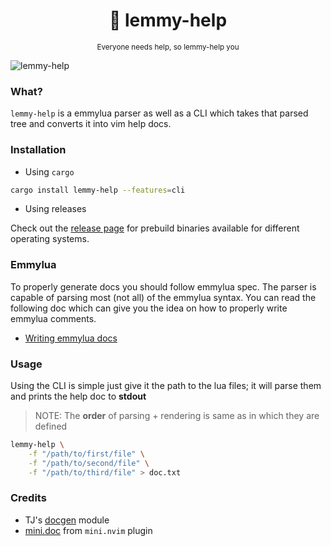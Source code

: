 <h1 align="center">🤝 lemmy-help</h1>
<p align="center"><sup>Everyone needs help, so lemmy-help you</sup></p>

![lemmy-help](https://user-images.githubusercontent.com/24727447/164242728-170ac7fa-a093-46b6-b423-960325d94313.gif "Generating help docs")

### What?

`lemmy-help` is a emmylua parser as well as a CLI which takes that parsed tree and converts it into vim help docs.

### Installation

- Using `cargo`

```bash
cargo install lemmy-help --features=cli
```

- Using releases

Check out the [release page](https://github.com/numToStr/lemmy-help/releases) for prebuild binaries available for different operating systems.

### Emmylua

To properly generate docs you should follow emmylua spec. The parser is capable of parsing most (not all) of the emmylua syntax. You can read the following doc which can give you the idea on how to properly write emmylua comments.

- [Writing emmylua docs](./emmylua.md)

### Usage

Using the CLI is simple just give it the path to the lua files; it will parse them and prints the help doc to **stdout**

> NOTE: The **order** of parsing + rendering is same as in which they are defined

```bash
lemmy-help \
    -f "/path/to/first/file" \
    -f "/path/to/second/file" \
    -f "/path/to/third/file" > doc.txt
```

### Credits

- TJ's [docgen](https://github.com/tjdevries/tree-sitter-lua#docgen) module
- [mini.doc](https://github.com/echasnovski/mini.nvim#minidoc) from `mini.nvim` plugin
